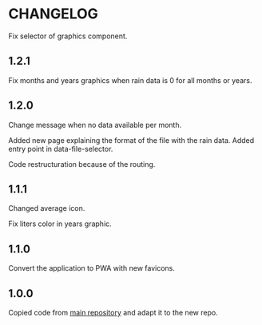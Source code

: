 # CHANGELOG

Fix selector of graphics component.

## 1.2.1

Fix months and years graphics when rain data is 0 for all months or years.

## 1.2.0

Change message when no data available per month.

Added new page explaining the format of the file with the rain data. Added entry point in data-file-selector.

Code restructuration because of the routing.

## 1.1.1

Changed average icon.

Fix liters color in years graphic.

## 1.1.0

Convert the application to PWA with new favicons.

## 1.0.0

Copied code from [main repository](https://github.com/jaimemartinmartin15/jaimeelingeniero.es) and adapt it to the new repo.
